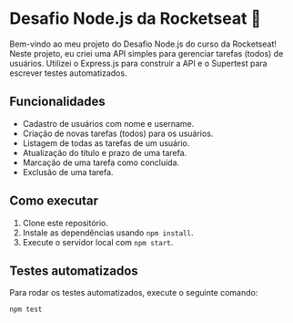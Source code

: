 # Desafio Node.js da Rocketseat 🚀

Bem-vindo ao meu projeto do Desafio Node.js do curso da Rocketseat! Neste projeto, eu criei uma API simples para gerenciar tarefas (todos) de usuários. Utilizei o Express.js para construir a API e o Supertest para escrever testes automatizados.

## Funcionalidades

- Cadastro de usuários com nome e username.
- Criação de novas tarefas (todos) para os usuários.
- Listagem de todas as tarefas de um usuário.
- Atualização do título e prazo de uma tarefa.
- Marcação de uma tarefa como concluída.
- Exclusão de uma tarefa.

## Como executar

1. Clone este repositório.
2. Instale as dependências usando `npm install`.
3. Execute o servidor local com `npm start`.

## Testes automatizados

Para rodar os testes automatizados, execute o seguinte comando:

```sh
npm test
